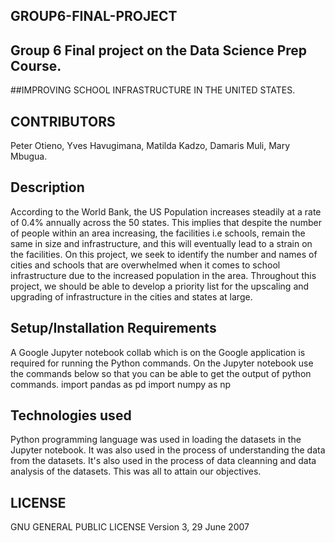 ## GROUP6-FINAL-PROJECT
 ## Group 6 Final project on the Data Science Prep Course.
 

##IMPROVING SCHOOL INFRASTRUCTURE IN THE UNITED STATES.

## CONTRIBUTORS
Peter Otieno,
Yves Havugimana,
Matilda Kadzo,
Damaris Muli,
Mary Mbugua.


## Description

According to the World Bank, the US Population increases steadily at a rate of 0.4% annually across the 50 states. This implies that despite the number of people within an area increasing, the facilities i.e schools, remain the same in size and infrastructure, and this will eventually lead to a strain on the facilities.
On this project, we seek to identify the number and names of cities and schools that are overwhelmed when it comes to school infrastructure due to the increased population in the area. Throughout this project, we should be able to develop a priority list for the upscaling and upgrading of infrastructure in the cities and states at large.


## Setup/Installation Requirements

A Google Jupyter notebook collab  which is on the Google application is required for running the Python commands.
On the Jupyter notebook use the commands below so that you can be able to get the output of  python commands.
import pandas as pd
import numpy as np

## Technologies used

Python programming language was used in loading the datasets in the Jupyter notebook. It was also used in the process of understanding the data from the datasets.
It's also used in the process of data cleanning and data analysis of the datasets. This was all to attain our  objectives.

## LICENSE
 GNU GENERAL PUBLIC LICENSE
 Version 3, 29 June 2007


 
